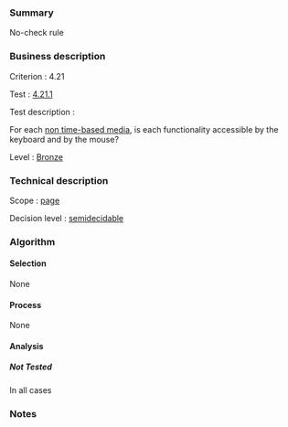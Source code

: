 ### Summary

No-check rule

### Business description

Criterion : 4.21

Test : [4.21.1](http://www.accessiweb.org/index.php/accessiweb-22-english-version.html#test-4-21-1)

Test description :

For each [non time-based
media](http://www.braillenet.org/accessibilite/referentiel-aw21-en/glossaire.php#mMediaNoTemp),
is each functionality accessible by the keyboard and by the mouse?

Level : [Bronze](/en/category/rules-design/accessiweb-11/level/bronze)

### Technical description

Scope : [page](/en/category/rules-design/accessiweb-11/scope/page)

Decision level :
[semidecidable](/en/category/rules-design/accessiweb-11/decision-level/semidecidable)

### Algorithm

#### Selection

None

#### Process

None

#### Analysis

##### Not Tested

In all cases

### Notes


